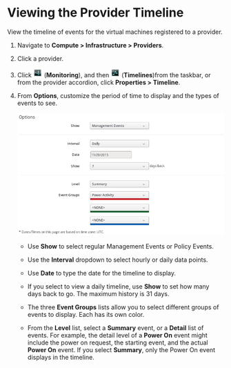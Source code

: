 # Viewing the Provider Timeline

View the timeline of events for the virtual machines registered to a
provider.

1.  Navigate to **Compute > Infrastructure > Providers**.

2.  Click a provider.

3.  Click ![Monitoring](../images/1994.png) (**Monitoring**), and then
    ![Timelines](../images/1995.png) (**Timelines**)from the taskbar, or
    from the provider accordion, click **Properties > Timeline**.

4.  From **Options**, customize the period of time to display and the
    types of events to see.

    ![provider timeline](../images/provider-timeline.png)

      - Use **Show** to select regular Management Events or Policy
        Events.

      - Use the **Interval** dropdown to select hourly or daily data
        points.

      - Use **Date** to type the date for the timeline to display.

      - If you select to view a daily timeline, use **Show** to set how
        many days back to go. The maximum history is 31 days.

      - The three **Event Groups** lists allow you to select different
        groups of events to display. Each has its own color.

      - From the **Level** list, select a **Summary** event, or a
        **Detail** list of events. For example, the detail level of a
        **Power On** event might include the power on request, the
        starting event, and the actual **Power On** event. If you select
        **Summary**, only the Power On event displays in the timeline.
